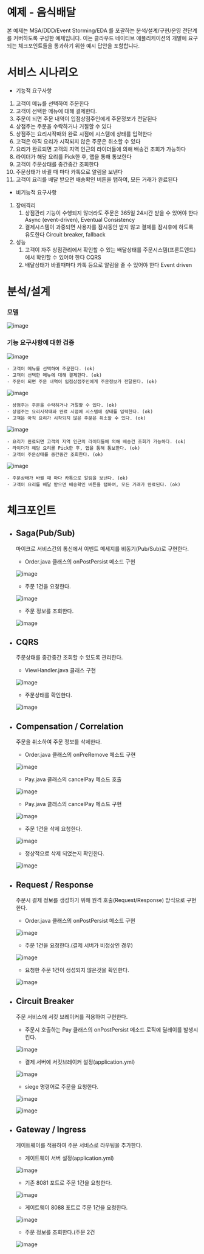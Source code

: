 # 예제 - 음식배달

본 예제는 MSA/DDD/Event Storming/EDA 를 포괄하는 분석/설계/구현/운영 전단계를 커버하도록 구성한 예제입니다.
이는 클라우드 네이티브 애플리케이션의 개발에 요구되는 체크포인트들을 통과하기 위한 예시 답안을 포함합니다.

# 서비스 시나리오

- 기능적 요구사항
1. 고객이 메뉴를 선택하여 주문한다
1. 고객이 선택한 메뉴에 대해 결제한다.
1. 주문이 되면 주문 내역이 입점상점주인에게 주문정보가 전달된다
1. 상점주는 주문을 수락하거나 거절할 수 있다
1. 상점주는 요리시작때와 완료 시점에 시스템에 상태를 입력한다
1. 고객은 아직 요리가 시작되지 않은 주문은 취소할 수 있다
1. 요리가 완료되면 고객의 지역 인근의 라이더들에 의해 배송건 조회가 가능하다
1. 라이더가 해당 요리를 Pick한 후, 앱을 통해 통보한다
1. 고객이 주문상태를 중간중간 조회한다
1. 주문상태가 바뀔 때 마다 카톡으로 알림을 보낸다
1. 고객이 요리를 배달 받으면 배송확인 버튼을 탭하여, 모든 거래가 완료된다

- 비기능적 요구사항
1. 장애격리
    1. 상점관리 기능이 수행되지 않더라도 주문은 365일 24시간 받을 수 있어야 한다  Async (event-driven), Eventual Consistency
    1. 결제시스템이 과중되면 사용자를 잠시동안 받지 않고 결제를 잠시후에 하도록 유도한다  Circuit breaker, fallback
1. 성능
    1. 고객이 자주 상점관리에서 확인할 수 있는 배달상태를 주문시스템(프론트엔드)에서 확인할 수 있어야 한다  CQRS
    1. 배달상태가 바뀔때마다 카톡 등으로 알림을 줄 수 있어야 한다  Event driven

# 분석/설계
### 모델
![image](https://user-images.githubusercontent.com/62365645/206515288-8b867bfb-95aa-4586-8387-d1e49da08e61.png)

### 기능 요구사항에 대한 검증
![image](https://user-images.githubusercontent.com/62365645/206517061-30b41c21-87c5-4e6b-a570-00bd24e8d56c.png)


    - 고객이 메뉴를 선택하여 주문한다. (ok)
    - 고객이 선택한 메뉴에 대해 결제한다. (ok)
    - 주문이 되면 주문 내역이 입점상점주인에게 주문정보가 전달된다. (ok)

![image](https://user-images.githubusercontent.com/62365645/206518672-c3f21d49-d1d2-4422-acbb-8c84c3966175.png)


    - 상점주는 주문을 수락하거나 거절할 수 있다. (ok)
    - 상점주는 요리시작때와 완료 시점에 시스템에 상태를 입력한다. (ok)
    - 고객은 아직 요리가 시작되지 않은 주문은 취소할 수 있다. (ok)

![image](https://user-images.githubusercontent.com/62365645/206518916-ef7bb52a-7b80-4567-9890-ceedd349c47e.png)


    - 요리가 완료되면 고객의 지역 인근의 라이더들에 의해 배송건 조회가 가능하다. (ok)
    - 라이더가 해당 요리를 Pick한 후, 앱을 통해 통보한다. (ok)
    - 고객이 주문상태를 중간중간 조회한다. (ok)
    
![image](https://user-images.githubusercontent.com/62365645/206519258-de4f029a-e027-4aec-be1c-924b7a53a560.png)

    
    - 주문상태가 바뀔 때 마다 카톡으로 알림을 보낸다. (ok)
    - 고객이 요리를 배달 받으면 배송확인 버튼을 탭하여, 모든 거래가 완료된다. (ok)

# 체크포인트

- Saga(Pub/Sub)
    -
    마이크로 서비스간의 통신에서 이벤트 메세지를 비동기(Pub/Sub)로 구현한다.
   
    - Order.java 클래스의 onPostPersist 메소드 구현
    
    ![image](https://user-images.githubusercontent.com/62365645/206526457-f315ce04-427e-4054-b81d-771c1727b356.png)

    - 주문 1건을 요청한다.
    
    ![image](https://user-images.githubusercontent.com/62365645/206526947-4475c00f-19c1-4a7f-9804-8febd07e07dc.png)  
   
    - 주문 정보를 조회한다.

    ![image](https://user-images.githubusercontent.com/62365645/206529502-664cee23-5015-4686-8452-25827eae4ab6.png)

- CQRS
    -
    주문상태를 중간중간 조회할 수 있도록 관리한다.
 
    - ViewHandler.java 클래스 구현
  
    ![image](https://user-images.githubusercontent.com/62365645/206524553-c9636675-b69d-4e38-85a6-c15d2b851647.png)

    - 주문상태를 확인한다.
  
    ![image](https://user-images.githubusercontent.com/62365645/206525395-b94089a4-40f9-41ab-961f-52efc8c5780a.png)

- Compensation / Correlation
    -
    주문을 취소하여 주문 정보를 삭제한다.
    
    - Order.java 클래스의 onPreRemove 메소드 구현

    ![image](https://user-images.githubusercontent.com/62365645/206531164-97287347-c1a0-4b55-ae73-93ea33f029a0.png)

    - Pay.java 클래스의 cancelPay 메소드 호출
    
    ![image](https://user-images.githubusercontent.com/62365645/206531781-65e3850f-5847-476b-82d1-f8344576b464.png)

    - Pay.java 클래스의 cancelPay 메소드 구현

    ![image](https://user-images.githubusercontent.com/62365645/206532509-de9423e4-01a8-445e-a733-fba5e066e1ba.png)

    - 주문 1건을 삭제 요청한다.

    ![image](https://user-images.githubusercontent.com/62365645/206532666-9dfb5f4e-95e0-492d-a01e-0432cb1efb48.png)

    - 정상적으로 삭제 되었는지 확인한다.
    
    ![image](https://user-images.githubusercontent.com/62365645/206533008-448b9907-0ec8-4656-83b4-c013d338d657.png)


- Request / Response
    -
    주문시 결제 정보를 생성하기 위해 원격 호출(Request/Response) 방식으로 구현한다.
    
    - Order.java 클래스의 onPostPersist 메소드 구현
    
    ![image](https://user-images.githubusercontent.com/62365645/206535369-b2e2d96f-a08f-42d8-b9b2-961cdf7ca6b2.png)

    - 주문 1건을 요청한다.(결제 서버가 비정상인 경우)

    ![image](https://user-images.githubusercontent.com/62365645/206537422-76901a3b-eb1d-4543-9497-750b674a6736.png)

    - 요청한 주문 1건이 생성되지 않은것을 확인한다.

    ![image](https://user-images.githubusercontent.com/62365645/206537481-3d1e7274-e29c-4aeb-95a5-6d9e9953ee8c.png)

- Circuit Breaker
    - 
    주문 서비스에 서킷 브레이커를 적용하여 구현한다.
    
    - 주문시 호출하는 Pay 클래스의 onPostPersist 메소드 로직에 딜레이를 발생시킨다.
    
    ![image](https://user-images.githubusercontent.com/62365645/206552327-1c31aba1-77b5-49fa-9ba9-da984512fea1.png)

    - 결제 서버에 서킷브레이커 설정(application.yml)

    ![image](https://user-images.githubusercontent.com/62365645/206552725-b8fe3bda-6568-4060-978a-5f85d87d3286.png)

    - siege 명령어로 주문을 요청한다.

    ![image](https://user-images.githubusercontent.com/62365645/206553281-ad5fd8ae-0000-46ee-ad2c-521bb5b1d492.png)

    ![image](https://user-images.githubusercontent.com/62365645/206553232-8c98c197-b59f-48dc-a458-9824f132a50d.png)

- Gateway / Ingress
    -
    게이트웨이를 적용하여 주문 서비스로 라우팅을 추가한다.
    
    - 게이트웨이 서버 설정(application.yml)
    
    ![image](https://user-images.githubusercontent.com/62365645/206555239-6c28750b-1a93-49a6-a39e-47a483b544b6.png)

    - 기존 8081 포트로 주문 1건을 요청한다.

    ![image](https://user-images.githubusercontent.com/62365645/206555596-3c4a8576-4009-4f83-b56f-99de3e8579fb.png)

    - 게이트웨이 8088 포트로 주문 1건을 요청한다.
    
    ![image](https://user-images.githubusercontent.com/62365645/206555634-c911e970-fbd7-49f0-ace5-fffced6cf4cb.png)

    - 주문 정보를 조회한다.(주문 2건 

    ![image](https://user-images.githubusercontent.com/62365645/206555789-06b2e04a-8199-44e8-86d3-80ca08dfd306.png)















